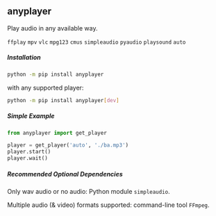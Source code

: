 ## anyplayer

Play audio in any available way.

`ffplay` `mpv` `vlc` `mpg123` `cmus` `simpleaudio` `pyaudio` `playsound` `auto`

##### Installation

```sh
python -m pip install anyplayer
```

with any supported player:

```sh
python -m pip install anyplayer[dev]
```

##### Simple Example

```py
from anyplayer import get_player

player = get_player('auto', './ba.mp3')
player.start()
player.wait()
```

##### Recommended Optional Dependencies

Only wav audio or no audio: Python module `simpleaudio`.

Multiple audio (& video) formats supported: command-line tool `FFmpeg`.
